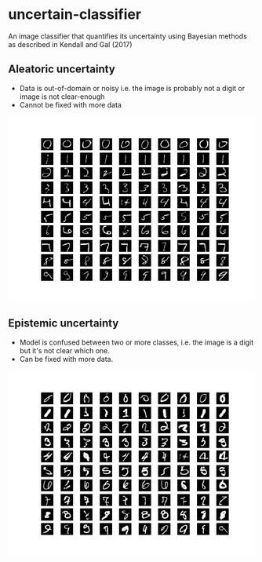 # uncertain-classifier
An image classifier that quantifies its uncertainty using Bayesian methods as described in Kendall and Gal (2017)

## Aleatoric uncertainty
- Data is out-of-domain or noisy i.e. the image is probably not a digit or image is not clear-enough
- Cannot be fixed with more data

<img src="./low_aleatoric.png">

## Epistemic uncertainty
- Model is confused between two or more classes, i.e. the image is a digit but it's not clear which one.
- Can be fixed with more data.
<img src="./low_epistemic.png">
